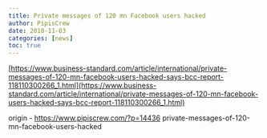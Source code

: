 ```yaml
---
title: Private messages of 120 mn Facebook users hacked
author: PipisCrew
date: 2018-11-03
categories: [news]
toc: true
---
```


[https://www.business-standard.com/article/international/private-messages-of-120-mn-facebook-users-hacked-says-bcc-report-118110300266_1.html](https://www.business-standard.com/article/international/private-messages-of-120-mn-facebook-users-hacked-says-bcc-report-118110300266_1.html)

origin - https://www.pipiscrew.com/?p=14436 private-messages-of-120-mn-facebook-users-hacked